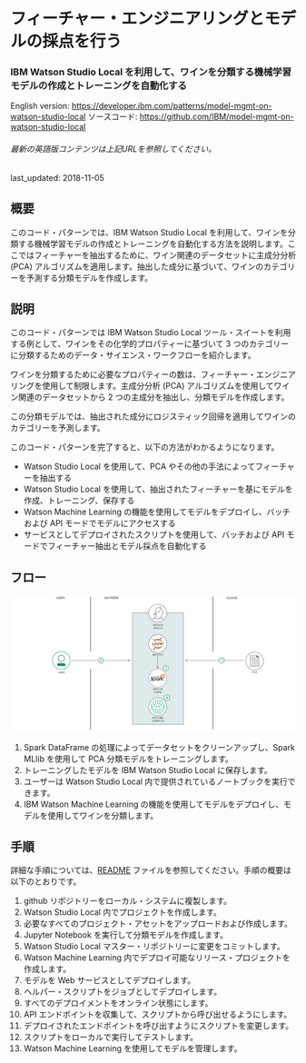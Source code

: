 # フィーチャー・エンジニアリングとモデルの採点を行う

### IBM Watson Studio Local を利用して、ワインを分類する機械学習モデルの作成とトレーニングを自動化する

English version: https://developer.ibm.com/patterns/model-mgmt-on-watson-studio-local
  ソースコード: https://github.com/IBM/model-mgmt-on-watson-studio-local

###### 最新の英語版コンテンツは上記URLを参照してください。
last_updated: 2018-11-05

 
## 概要

このコード・パターンでは、IBM Watson Studio Local を利用して、ワインを分類する機械学習モデルの作成とトレーニングを自動化する方法を説明します。ここではフィーチャーを抽出するために、ワイン関連のデータセットに主成分分析 (PCA) アルゴリズムを適用します。抽出した成分に基づいて、ワインのカテゴリーを予測する分類モデルを作成します。

## 説明

このコード・パターンでは IBM Watson Studio Local ツール・スイートを利用する例として、ワインをその化学的プロパティーに基づいて 3 つのカテゴリーに分類するためのデータ・サイエンス・ワークフローを紹介します。

ワインを分類するために必要なプロパティーの数は、フィーチャー・エンジニアリングを使用して制限します。主成分分析 (PCA) アルゴリズムを使用してワイン関連のデータセットから 2 つの主成分を抽出し、分類モデルを作成します。

この分類モデルでは、抽出された成分にロジスティック回帰を適用してワインのカテゴリーを予測します。

このコード・パターンを完了すると、以下の方法がわかるようになります。

* Watson Studio Local を使用して、PCA やその他の手法によってフィーチャーを抽出する
* Watson Studio Local を使用して、抽出されたフィーチャーを基にモデルを作成、トレーニング、保存する
* Watson Machine Learning の機能を使用してモデルをデプロイし、バッチおよび API モードでモデルにアクセスする
* サービスとしてデプロイされたスクリプトを使用して、バッチおよび API モードでフィーチャー抽出とモデル採点を自動化する

## フロー

![フロー](./images/watson_studio_local.png)

1. Spark DataFrame の処理によってデータセットをクリーンアップし、Spark MLlib を使用して PCA 分類モデルをトレーニングします。
1. トレーニングしたモデルを IBM Watson Studio Local に保存します。
1. ユーザーは Watson Studio Local 内で提供されているノートブックを実行できます。
1. IBM Watson Machine Learning の機能を使用してモデルをデプロイし、モデルを使用してワインを分類します。

## 手順

詳細な手順については、[README](https://github.com/IBM/model-mgmt-on-watson-studio-local/blob/master/README.md) ファイルを参照してください。手順の概要は以下のとおりです。

1. github リポジトリーをローカル・システムに複製します。
1. Watson Studio Local 内でプロジェクトを作成します。
1. 必要なすべてのプロジェクト・アセットをアップロードおよび作成します。
1. Jupyter Notebook を実行して分類モデルを作成します。
1. Watson Studio Local マスター・リポジトリーに変更をコミットします。
1. Watson Machine Learning 内でデプロイ可能なリリース・プロジェクトを作成します。
1. モデルを Web サービスとしてデプロイします。
1. ヘルパー・スクリプトをジョブとしてデプロイします。
1. すべてのデプロイメントをオンライン状態にします。
1. API エンドポイントを収集して、スクリプトから呼び出せるようにします。
1. デプロイされたエンドポイントを呼び出すようにスクリプトを変更します。
1. スクリプトをローカルで実行してテストします。
1. Watson Machine Learning を使用してモデルを管理します。
